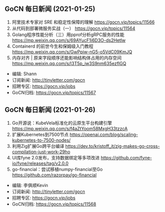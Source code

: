 ## GoCN 每日新闻 (2021-01-25)

1. 阿里技术专家对 SRE 和稳定性保障的理解 https://gocn.vip/topics/11566
2. 从代码到部署微服务实战（一） https://gocn.vip/topics/11564
3. Golang程序性能分析（三）用pprof分析gRPC服务的性能 https://mp.weixin.qq.com/s/69AYucF1i6D3O-ds2Hetlw
4. Containerd 的前世今生和保姆级入门教程 https://mp.weixin.qq.com/s/GwPpiw-nG5-o5VdC09KmJQ
5. 内存对齐 | 原来字段顺序还能影响结构体占用的内存空间 https://mp.weixin.qq.com/s/l3T5p_iw3S9nm635ezflGQ

- 编辑: Shann
- 订阅新闻: http://tinyletter.com/gocn
- 招聘专区: https://gocn.vip/jobs
- GoCN归档: https://gocn.vip/topics/11567

## GoCN 每日新闻 (2021-01-26)

1. Go开源说：KubeVela标准化的云原生平台构建引擎 https://mp.weixin.qq.com/s/f4aZtYoom58MxgH33tzzcA
2. 扩展Kubernetes到7500节点 https://openai.com/blog/scaling-kubernetes-to-7500-nodes/
3. 利用Zig扩展Go跨平台编译 https://dev.to/kristoff_it/zig-makes-go-cross-compilation-just-work-29ho
4. UI库fyne 2.0发布，支持数据绑定等多项改进 https://github.com/fyne-io/fyne/releases/tag/v2.0.0
5. go-financial：尝试移植numpy-financial至Go https://github.com/razorpay/go-financial

- 编辑: 李俱顺Kevin
- 订阅新闻: http://tinyletter.com/gocn
- 招聘专区: https://gocn.vip/jobs
- GoCN归档: https://gocn.vip/topics/11568
